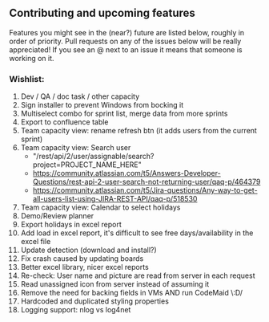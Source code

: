 ## Contributing and upcoming features
Features you might see in the (near?) future are listed below, roughly in order of priority. Pull requests on any of the issues below will be really appreciated! If you see an @ next to an issue it means that someone is working on it.
### Wishlist:
1. Dev / QA / doc task / other capacity
1. Sign installer to prevent Windows from bocking it
1. Multiselect combo for sprint list, merge data from more sprints
1. Export to confluence table
1. Team capacity view: rename refresh btn (it adds users from the current sprint)
1. Team capacity view: Search user 
   * "/rest/api/2/user/assignable/search?project=PROJECT_NAME_HERE"
   * https://community.atlassian.com/t5/Answers-Developer-Questions/rest-api-2-user-search-not-returning-user/qaq-p/464379
   * https://community.atlassian.com/t5/Jira-questions/Any-way-to-get-all-users-list-using-JIRA-REST-API/qaq-p/518530
1. Team capacity view: Calendar to select holidays
1. Demo/Review planner
1. Export holidays in excel report
1. Add load in excel report, it's difficult to see free days/availability in the excel file
1. Update detection (download and install?)
1. Fix crash caused by updating boards
1. Better excel library, nicer excel reports
1. Re-check: User name and picture are read from server in each request
1. Read unassigned icon from server instead of assuming it
1. Remove the need for backing fields in VMs AND run CodeMaid \\:D/
1. Hardcoded and duplicated styling properties
1. Logging support: nlog vs log4net


